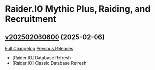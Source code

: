 # Raider.IO Mythic Plus, Raiding, and Recruitment

## [v202502060600](https://github.com/RaiderIO/raiderio-addon/tree/v202502060600) (2025-02-06)
[Full Changelog](https://github.com/RaiderIO/raiderio-addon/compare/v202502050600...v202502060600) [Previous Releases](https://github.com/RaiderIO/raiderio-addon/releases)

- [Raider.IO] Database Refresh  
- [Raider.IO] Classic Database Refresh  
